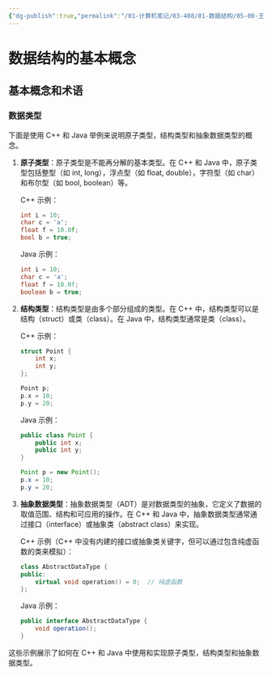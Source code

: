 ```yaml
---
{"dg-publish":true,"permalink":"/01-计算机笔记/03-408/01-数据结构/05-00-王道/001-诸论/","tags":["personal/blog"]}
---
```


# 数据结构的基本概念
## 基本概念和术语
### 数据类型
下面是使用 C++ 和 Java 举例来说明原子类型，结构类型和抽象数据类型的概念。

1. **原子类型**：原子类型是不能再分解的基本类型。在 C++ 和 Java 中，原子类型包括整型（如 int, long），浮点型（如 float, double），字符型（如 char）和布尔型（如 bool, boolean）等。

    C++ 示例：
    ```cpp
    int i = 10;
    char c = 'a';
    float f = 10.0f;
    bool b = true;
    ```

    Java 示例：
    ```java
    int i = 10;
    char c = 'a';
    float f = 10.0f;
    boolean b = true;
    ```

2. **结构类型**：结构类型是由多个部分组成的类型。在 C++ 中，结构类型可以是结构（struct）或类（class）。在 Java 中，结构类型通常是类（class）。

    C++ 示例：
    ```cpp
    struct Point {
        int x;
        int y;
    };
    
    Point p;
    p.x = 10;
    p.y = 20;
    ```

    Java 示例：
    ```java
    public class Point {
        public int x;
        public int y;
    }
    
    Point p = new Point();
    p.x = 10;
    p.y = 20;
    ```

3. **抽象数据类型**：抽象数据类型（ADT）是对数据类型的抽象，它定义了数据的取值范围、结构和可应用的操作。在 C++ 和 Java 中，抽象数据类型通常通过接口（interface）或抽象类（abstract class）来实现。

    C++ 示例（C++ 中没有内建的接口或抽象类关键字，但可以通过包含纯虚函数的类来模拟）：
    ```cpp
    class AbstractDataType {
    public:
        virtual void operation() = 0;  // 纯虚函数
    };
    ```

    Java 示例：
    ```java
    public interface AbstractDataType {
        void operation();
    }
    ```
这些示例展示了如何在 C++ 和 Java 中使用和实现原子类型，结构类型和抽象数据类型。